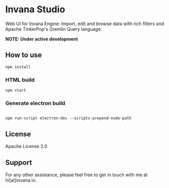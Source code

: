 # Invana Studio 

Web UI for Invana Engine: Import, edit and browse data with rich filters and 
Apache TinkerPop's Gremlin Query language.

**NOTE: Under active development**

## How to use 
```shell
npm install

```

### HTML build 
```shell
npm start
```

### Generate electron build
```shell

npm run-script electron-dev --scripts-prepend-node-path

```

## License 
Apache License 2.0

## Support
For any other assistance, please feel free to get in touch with me at hi[at]invana.io.
